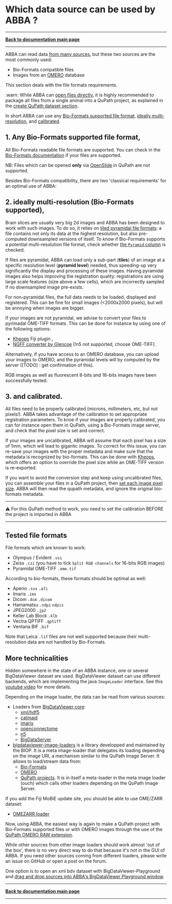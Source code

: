 # Which data source can be used by ABBA ?

-----
[**Back to documentation main page**](index.md)

-----


ABBA can read data [from many sources](dataset_prerequisite.md#more-technicalities), but these two sources are the most commonly used:
- Bio-Formats compatible files
- Images from an [OMERO](https://www.openmicroscopy.org/omero/) database

This section deals with the file formats requirements. 

:warn: While ABBA can [open files directly](TODO), it is highly recommended to package all files from a single animal into a QuPath project, as explained in the [create QuPath dataset section](create_qupath_dataset.md).

In short ABBA can use any [Bio-Formats supported file format](dataset_prerequisite.md#1-any-bio-formats-supported-file-format), [ideally multi-resolution](dataset_prerequisite.md#2-ideally-multi-resolution--bio-formats-supported--), and [calibrated](dataset_prerequisite.md#3-and-calibrated).

## 1. Any Bio-Formats supported file format,
All Bio-Formats readable file formats are supported. You can check in the [Bio-Formats documentation](https://bio-formats.readthedocs.io/en/latest/supported-formats.html) if your files are supported. 

NB: Files which can be opened **only** via [OpenSlide](https://openslide.org/) in QuPath are not supported.

Besides Bio-Formats compatibility, there are two 'classical requirements' for an optimal use of ABBA:

## 2. ideally multi-resolution (Bio-Formats supported),

Brain slices are usually very big 2d images and ABBA has been designed to work with such images. To do so, it relies on [tiled pyramidal file formats](https://qupath.readthedocs.io/en/0.4/docs/intro/formats.html): a file contains not only its data at the highest resolution, but also  pre-computed downsampled versions of itself.
To know if Bio-Formats supports a potential multi-resolution file format, check whether [the `Pyramid` column](https://bio-formats.readthedocs.io/en/latest/supported-formats.html) is checked.

If files are pyramidal, ABBA can load only a sub-part (**tiles**) of an image at a specific resolution level (**pyramid level**) needed, thus speeding-up very significantly the display and processing of these images. Having pyramidal images also helps improving the registration quality: registrations are using large scale features (size above  a few cells), which are incorrectly sampled if no downsampled image pre-exists.

For non-pyramidal files, the full data needs to be loaded, displayed and registered. This can be fine for small images (<2000x2000 pixels), but will be annoying when images are bigger.

If your images are not pyramidal, we advise to convert your files to pyrimadal OME-TIFF formats. This can be done for instance by using one of the following options:
- [Kheops](https://github.com/BIOP/ijp-kheops) Fiji plugin ,
- [NGFF converter by Glencoe](https://www.glencoesoftware.com/products/ngff-converter/) (!n5 not supported, choose OME-TIFF).

Alternatively, if you have access to an OMERO database, you can upload your images to OMERO, and the pyramidal levels will by computed by the server ([TODO] : get confirmation of this). 

RGB images as well as fluorescent 8-bits and 16-bits images have been successfully tested.


## 3. and calibrated.

All files need to be properly calibrated (microns, millimeters, etc, but not pixels!). ABBA takes advantage of the  calibration to set appropriate registration parameters. To knoe if your images are properly calibrated, you can for instance open them in QuPath, using a Bio-Formats image server, and check that the pixel size is set and correct.

If your images are uncalibrated, ABBA will assume that each pixel has a size of 1mm, which will lead to gigantic images. To correct for this issue, you can re-save your images with the proper metadata and make sure that the metadata is recognized by bio-formats. This can be done with [Kheops](https://github.com/BIOP/ijp-kheops), which offers an option to override the pixel size while an OME-TIFF version is re-exported.

If you want to avoid the conversion step and keep using uncalibrated files, you can assemble your files in a QuPath  project, then [set each image pixel size](https://qupath.readthedocs.io/en/0.4/docs/starting/first_steps.html#setting-the-pixel-size). ABBA will then read the qupath metadata, and ignore the original bio-formats metadata.

---

:warning: For this QuPath method to work, you need to set the calibration BEFORE the project is imported in ABBA

---


## Tested file formats

File formats  which are known to work:
- Olympus / Evident `.vsi`
- Zeiss `.czi` (you have to tick `Split RGB channels` for 16-bits RGB images)
- Pyramidal OME-TIFF `.ome.tif`

According to bio-formats, these formats should be optimal as well:
- Aperio `.svs` `.afi`
- Imaris `.ims`
- Dicom `.dcm` `.dicom`
- Hamamatsu `.ndpi` `ndpis`
- JPEG2000 `.jp2`
- Keller Lab Block `.klb`
- Vectra QPTIFF `.qptiff`
- Ventana BIF `.bif`

Note that Leica `.lif` files are not well supported because their multi-resolution data are not handled by Bio-Formats.

## More technicalities

Hidden somewhere in the state of an ABBA instance, one or several BigDataViewer dataset are used. BigDataViewer dataset can use different backends, which are implementing the java `ImageLoader` interface. See this [youtube video](https://youtu.be/LHI7vXiUUms?t=280) for more details.

Depending on the image loader, the data can be read from various sources:
- Loaders from [BigDataViewer core](https://github.com/bigdataviewer/bigdataviewer-core):
  - [xml/hdf5](https://github.com/bigdataviewer/bigdataviewer-core/tree/master/src/main/java/bdv/img/hdf5)
  - [catmaid](https://github.com/bigdataviewer/bigdataviewer-core/tree/master/src/main/java/bdv/img/catmaid)
  - [imaris](https://github.com/bigdataviewer/bigdataviewer-core/tree/master/src/main/java/bdv/img/imaris)
  - [openconnectome](https://github.com/bigdataviewer/bigdataviewer-core/tree/master/src/main/java/bdv/img/openconnectome)
  - [n5](https://github.com/bigdataviewer/bigdataviewer-core/tree/master/src/main/java/bdv/img/n5)
  - [BigDataServer](https://github.com/bigdataviewer/bigdataviewer-core/tree/master/src/main/java/bdv/img/remote)
- [bigdataviewer-image-loaders](https://github.com/BIOP/bigdataviewer-image-loaders) is a library developped and maintained by the BIOP. It is a meta image-loader that delegates its loading depending on the image URI, a mechanism similar to the QuPath Image Server. It allows to load/stream data from:
  - [Bio-Formats](https://github.com/BIOP/bigdataviewer-image-loaders/tree/master/src/main/java/ch/epfl/biop/bdv/img/bioformats)
  - [OMERO](https://github.com/BIOP/bigdataviewer-image-loaders/tree/master/src/main/java/ch/epfl/biop/bdv/img/omero)
  - [QuPath projects](https://github.com/BIOP/bigdataviewer-image-loaders/tree/master/src/main/java/ch/epfl/biop/bdv/img/qupath). It is in itself a meta-loader in the meta image loader (ouch) which calls other loaders depending on the QuPath Image Server.

If you add the Fiji MoBiE update site, you should be able to use OME/ZARR dataset:
  - [OMEZARR loader](https://github.com/mobie/mobie-io/tree/main/src/main/java/org/embl/mobie/io/ome/zarr/loaders)

Now, using ABBA, the easiest way is again to make a QuPath project with Bio-Formats supported files or with OMERO images through the use of the [QuPath OMERO RAW extension](https://github.com/BIOP/qupath-extension-biop-omero).

While other sources from other image loaders should work almost 'out of the box', there is no very direct way to do that because it's not in the GUI of ABBA. If you need other sources coming from different loaders, please write an issue on GitHub or open a post on the forum. 

One option is to open an xml bdv dataset with BigDataViewer-Playground and [drag and drop sources into ABBA's BigDataViewer Playground window](import_qupath_project.md#sources-from-bigdataviewer-playground).



-----
[**Back to documentation main page**](index.md)

-----
